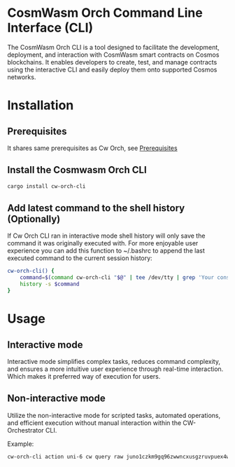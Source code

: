 # CosmWasm Orch Command Line Interface (CLI)

The CosmWasm Orch CLI is a tool designed to facilitate the development, deployment, and interaction with CosmWasm smart contracts on Cosmos blockchains. It enables developers to create, test, and manage contracts using the interactive CLI and easily deploy them onto supported Cosmos networks.

# Installation

## Prerequisites
It shares same prerequisites as Cw Orch, see [Prerequisites](../INSTALL.md#prerequisites)

## Install the Cosmwasm Orch CLI
```bash
cargo install cw-orch-cli
```

## Add latest command to the shell history (Optionally)
If Cw Orch CLI ran in interactive mode shell history will only save the command it was originally executed with.
For more enjoyable user experience you can add this function to ~/.bashrc to append the last executed command to the current session history:
```bash
cw-orch-cli() {
	command=$(command cw-orch-cli "$@" | tee /dev/tty | grep 'Your console command' | cut -f2 -d':')
	history -s $command
}
```

# Usage

## Interactive mode
Interactive mode simplifies complex tasks, reduces command complexity, and ensures a more intuitive user experience through real-time interaction. Which makes it preferred way of execution for users.

## Non-interactive mode
Utilize the non-interactive mode for scripted tasks, automated operations, and efficient execution without manual interaction within the CW-Orchestrator CLI.

Example: 
```bash
cw-orch-cli action uni-6 cw query raw juno1czkm9gq96zwwncxusgzruvpuex4wjf4ak7lms6q698938k529q3shmfl90 contract_info
```
